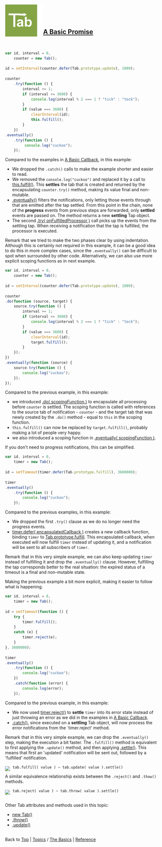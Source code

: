 <a name="top" ></a>

<a name="topic-a-basic-promise" ></a>

<img src="../img/tab-logo106.png" alt="Tab logo" align="left" /><img src="../img/1x1.png" align="left" height="106" width="20" /><img src="../img/1x1.png" height="1" width="20" style="margin-top:45px;" />
## [A Basic Promise][topic-a-basic-promise]
<br />

~~~~javascript
var id, interval = 0,
    counter = new Tab();

id = setInterval(counter.defer(Tab.prototype.update), 1000);

counter
    .try(function () {
        interval += 1;
        if (interval <= 3600) {
            console.log(interval % 2 === 1 ? "tick" : "tock");
        }
        if (value === 3600) {
            clearInterval(id);
            this.fulfill();
        }
    })
.eventually()
    .try(function () {
         console.log("cuckoo");
    });
~~~~

Compared to the examples in [A Basic Callback][topic-a-basic-callback], in this example:

* We dropped the `.catch()` calls to make the example shorter and easier to read.
* We removed the `console.log("cuckoo")` and replaced it by a call to [this.fulfill()][ref-tab.prototype.fulfill].  This **settles** the tab that is created and returned by the  encapsulating `counter.try()` method, making its value final and non-mutable.
* [.eventually()][ref-tab.prototype.eventually] filters the notifications, only letting those events through that are emitted after the tap settled.  From this point in the chain, none of the **progress** events from previous steps are forwarded, only **settled** events are passed on.  The method returns a new **settling** Tap object.  
* The second [.try( onFulfilledProcessor )][ref-tab.prototype.try] call picks up the events from the settling tap.  When receiving a notification that the tap is fulfilled, the processor is executed.  

Remark that we tried to make the two phases clear by using indentation.  Although this is certainly not required in this example, it can be a good idea to do this in more complex cases, since the `.eventually()` can be difficult to spot when surrounded by other code. 
Alternatively, we can also use more explicit scoping functions as in next example.

~~~~javascript
var id, interval = 0,
    counter = new Tab();

id = setInterval(counter.defer(Tab.prototype.update), 1000);

counter
.do(function (source, target) {
    source.try(function () {
        interval += 1;
        if (interval <= 3600) {
            console.log(interval % 2 === 1 ? "tick" : "tock");
        }
        if (value === 3600) {
            clearInterval(id);
            target.fulfill();
        }
    });
})
.eventually(function (source) {
    source.try(function () {
        console.log("cuckoo");
    });
});
~~~~

Compared to the previous example, in this example:

* we introduced [.do( scopingFunction )][ref-tab.prototype.do] to encapsulate all processing before `counter` is settled.  The scoping function is called with references to the source tab of notification - `counter` - and the target tab that was newly created by the `.do()` method - equal to `this` in the scoping function.
* `this.fulfill()` can now be replaced by `target.fulfill()`, probably making a lot of people very happy.
* we also introduced a scoping function in [.eventually( scopingFunction )][ref-tab.prototype.eventually].

If you don't need to progress notifications, this can be simplified.

~~~~javascript
var id, interval = 0,
    timer = new Tab();

id = setTimeout(timer.defer(Tab.prototype.fulfill), 3600000);

timer
.eventually()
    .try(function () {
        console.log("cuckoo");
    });
~~~~

Compared to the previous examples, in this example:

* We dropped the first `.try()` clause as we do no longer need the progress events.
* [timer.defer( encapsulatedCallback )][ref-tab.prototype.defer] creates a new callback function, binding `timer` to [Tab.prototype.fulfill][ref-tab.prototype.fulfill].  This encapsulated callback, when executed will now fulfill `timer` instead of updating it, and a notification will be sent to all subscribers of `timer`.

Remark that in this very simple example, we can also keep updating `timer` instead of fulfilling it and drop the `.eventually()` clause.  However, fulfilling the tap corresponds better to the real situation: the expired status of a timeout is a final and non-mutable state. 

Making the previous example a bit more explicit, making it easier to follow what is happening.

~~~~javascript
var id, interval = 0,
    timer = new Tab();

id = setTimeout(function () {
    try {
        timer.fulfill();
    }
    catch (e) {
        timer.reject(e);
    }  
}, 3600000);

timer
.eventually()
    .try(function () {
        console.log("cuckoo");
    })
    .catch(function (error) {
        console.log(error);
    });
~~~~

Compared to the previous example, in this example:

* We now used [timer.reject()][ref-tab.prototype.reject] to **settle** `timer` into its error state instead of just throwing an error as we did in the examples in [A Basic Callback][topic-a-basic-callback].
* [.catch()][ref-tab.prototype.catch], since executed on a **settling** Tab object, will now process the error notifications from the `timer.reject' method.

Remark that in this very simple example, we can drop the `.eventually()` step, making the execution a bit faster. The `.fulfill()` method is equivalent to first applying the `.update()` method, and then applying [.settle()][ref-tab.prototype.settle].  This means that first an 'updated' notification will be sent out, followed by a 'fulfilled' notification.   

<img class="emoji" title=":bulb:" alt=":bulb:" src="https://github.global.ssl.fastly.net/images/icons/emoji/bulb.png" height="20" width="20" align="left" style="float:left; margin-top:5px;"><img src="../img/1x1.png" align="left" style="float:left;" height="10" width="5" />
~~~~
tab.fulfill( value ) ~ tab.update( value ).settle()
~~~~

A similar equivalence relationship exists between the `.reject()` and `.thow()` methods.

<img class="emoji" title=":bulb:" alt=":bulb:" src="https://github.global.ssl.fastly.net/images/icons/emoji/bulb.png" height="20" width="20" align="left" style="float:left; margin-top:5px;"><img src="../img/1x1.png" align="left" style="float:left;" height="10" width="5" />
~~~~
tab.reject( value ) ~ tab.throw( value ).settle()
~~~~



<br /> Other Tab attributes and methods used in this topic:
* [new Tab()][ref-new-tab]
* [.throw()][ref-tab.prototype.throw]
* [.update()][ref-tab.prototype.update]



<br /> Back to [Top] | [Topics] / [The Basics][cat-the-basics] | [Reference] <br />





[top]: #top "back to the top of this page"
[topics]: /doc/topics.md#topics "back to the 'Topics' section"
[reference]: /doc/reference.md#reference "back to the 'Reference' section"

[cat-the-basics]: /doc/topics.md#cat-the-basics "more topics under 'The Basics'"
[topic-a-basic-callback]: /doc/topics/a-basic-callback.md#topic-a-basic-callback "Topics / The Basics / A Basic Callback - using a Tab object to handle callbacks."
[topic-a-basic-promise]: #topic-a-basic-promise "Topics / The Basics / A Basic Promise - using a Tab object as a promise."

[ref-new-tab]: tbd "!!! coming soon !!!"
[ref-tab.prototype.catch]: tbd "!!! coming soon !!!"
[ref-tab.prototype.defer]: tbd "!!! coming soon !!!"
[ref-tab.prototype.do]: tbd "!!! coming soon !!!"
[ref-tab.prototype.eventually]: tbd "!!! coming soon !!!"
[ref-tab.prototype.fulfill]: tbd "!!! coming soon !!!"
[ref-tab.prototype.reject]: tbd "!!! coming soon !!!"
[ref-tab.prototype.settle]: tbd "!!! coming soon !!!"
[ref-tab.prototype.try]: tbd "!!! coming soon !!!"
[ref-tab.prototype.throw]: tbd "!!! coming soon !!!"
[ref-tab.prototype.update]: tbd "!!! coming soon !!!"

[top]: #top "back to the top of this page"